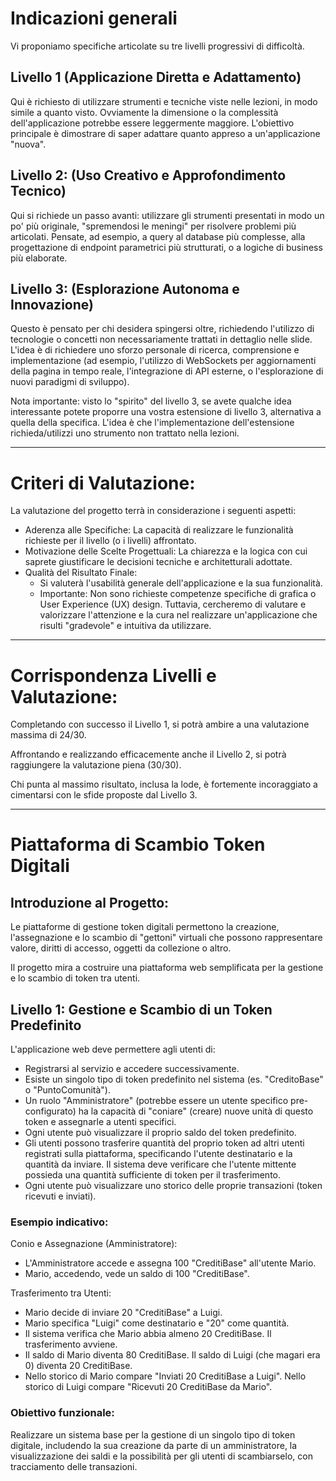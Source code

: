 # Indicazioni generali

Vi proponiamo specifiche articolate su tre livelli progressivi di difficoltà.

## Livello 1 (Applicazione Diretta e Adattamento)
Qui è richiesto di utilizzare strumenti e tecniche viste nelle lezioni, in modo simile a quanto visto.
Ovviamente la dimensione o la complessità dell'applicazione potrebbe essere leggermente maggiore.
L'obiettivo principale è dimostrare di saper adattare quanto appreso a un'applicazione "nuova".

## Livello 2: (Uso Creativo e Approfondimento Tecnico)
Qui si richiede un passo avanti: utilizzare gli strumenti presentati in modo un po' più originale, "spremendosi le meningi" per risolvere problemi più articolati. Pensate, ad esempio, a query al database più complesse, alla progettazione di endpoint parametrici più strutturati, o a logiche di business più elaborate.

## Livello 3: (Esplorazione Autonoma e Innovazione)
Questo è pensato per chi desidera spingersi oltre, richiedendo l'utilizzo di tecnologie o concetti non necessariamente trattati in dettaglio nelle slide.
L'idea è di richiedere uno sforzo personale di ricerca, comprensione e implementazione (ad esempio, l'utilizzo di WebSockets per aggiornamenti della pagina in tempo reale, l'integrazione di API esterne, o l'esplorazione di nuovi paradigmi di sviluppo).

Nota importante: visto lo "spirito" del livello 3, se avete qualche idea interessante potete proporre una vostra estensione di livello 3, alternativa a quella della specifica.
L'idea è che l'implementazione dell'estensione richieda/utilizzi uno strumento non trattato nella lezioni.

---

# Criteri di Valutazione:

La valutazione del progetto terrà in considerazione i seguenti aspetti:
- Aderenza alle Specifiche: La capacità di realizzare le funzionalità richieste per il livello (o i livelli) affrontato.
- Motivazione delle Scelte Progettuali: La chiarezza e la logica con cui saprete giustificare le decisioni tecniche e architetturali adottate.
- Qualità del Risultato Finale:
  - Si valuterà l'usabilità generale dell'applicazione e la sua funzionalità. 
  - Importante: Non sono richieste competenze specifiche di grafica o User Experience (UX) design. Tuttavia, cercheremo di valutare e valorizzare l'attenzione e la cura nel realizzare un'applicazione che risulti "gradevole" e intuitiva da utilizzare.

---

# Corrispondenza Livelli e Valutazione:
Completando con successo il Livello 1, si potrà ambire a una valutazione massima di 24/30.

Affrontando e realizzando efficacemente anche il Livello 2, si potrà raggiungere la valutazione piena (30/30).

Chi punta al massimo risultato, inclusa la lode, è fortemente incoraggiato a cimentarsi con le sfide proposte dal Livello 3.

---

# Piattaforma di Scambio Token Digitali
## Introduzione al Progetto:
Le piattaforme di gestione token digitali permettono la creazione, l'assegnazione e lo scambio di "gettoni" virtuali che possono rappresentare valore, diritti di accesso, oggetti da collezione o altro.

Il progetto mira a costruire una piattaforma web semplificata per la gestione e lo scambio di token tra utenti.

## Livello 1: Gestione e Scambio di un Token Predefinito
L'applicazione web deve permettere agli utenti di:
- Registrarsi al servizio e accedere successivamente.
- Esiste un singolo tipo di token predefinito nel sistema (es. "CreditoBase" o "PuntoComunità").
- Un ruolo "Amministratore" (potrebbe essere un utente specifico pre-configurato) ha la capacità di "coniare" (creare) nuove unità di questo token e assegnarle a utenti specifici.
- Ogni utente può visualizzare il proprio saldo del token predefinito.
- Gli utenti possono trasferire quantità del proprio token ad altri utenti registrati sulla piattaforma, specificando l'utente destinatario e la quantità da inviare. Il sistema deve verificare che l'utente mittente possieda una quantità sufficiente di token per il trasferimento.
- Ogni utente può visualizzare uno storico delle proprie transazioni (token ricevuti e inviati).

### Esempio indicativo:
Conio e Assegnazione (Amministratore):
- L'Amministratore accede e assegna 100 "CreditiBase" all'utente Mario.
- Mario, accedendo, vede un saldo di 100 "CreditiBase".

Trasferimento tra Utenti:
- Mario decide di inviare 20 "CreditiBase" a Luigi.
- Mario specifica "Luigi" come destinatario e "20" come quantità.
- Il sistema verifica che Mario abbia almeno 20 CreditiBase. Il trasferimento avviene.
- Il saldo di Mario diventa 80 CreditiBase. Il saldo di Luigi (che magari era 0) diventa 20 CreditiBase.
- Nello storico di Mario compare "Inviati 20 CreditiBase a Luigi". Nello storico di Luigi compare "Ricevuti 20 CreditiBase da Mario".

### Obiettivo funzionale:
Realizzare un sistema base per la gestione di un singolo tipo di token digitale, includendo la sua creazione da parte di un amministratore, la visualizzazione dei saldi e la possibilità per gli utenti di scambiarselo, con tracciamento delle transazioni.



